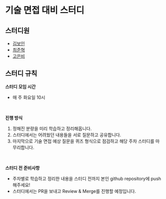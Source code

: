 # 기술 면접 대비 스터디

## 스터디원 
- [김보인](https://github.com/Boin-Kau)
- [최준혁](https://github.com/junhyeok0112)
- [고은비]()  

## 스터디 규칙

**스터디 모임 시간**  
- 매 주 화요일 10시  
<br/>

**진행 방식**  
1. 정해진 분량을 미리 학습하고 정리해옵니다. 
2. 스터디에서는 어려웠던 내용들을 서로 질문하고 공유합니다. 
3. 마지막으로 기술 면접 예상 질문을 퀴즈 형식으로 점검하고 해당 주차 스터디를 마무리합니다. 
<br/>

**스터디 전 준비사항**  
- 주차별로 학습하고 정리한 내용을 스터디 전까지 본인 github repository에 push 해주세요!
- 스터디에서는 PR을 보내고 Review & Merge를 진행할 예정입니다. 


